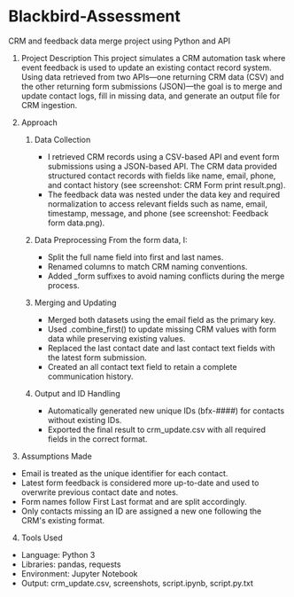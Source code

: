 # Blackbird-Assessment
CRM and feedback data merge project using Python and API

1. Project Description
This project simulates a CRM automation task where event feedback is used to update an existing contact record system. Using data retrieved from two APIs—one returning CRM data (CSV) and the other returning form submissions (JSON)—the goal is to merge and update contact logs, fill in missing data, and generate an output file for CRM ingestion.

2. Approach
    1) Data Collection
        - I retrieved CRM records using a CSV-based API and event form submissions using a JSON-based API. The CRM data provided structured contact records with fields like name, email, phone, and contact history (see screenshot: CRM Form print result.png).
        - The feedback data was nested under the data key and required normalization to access relevant fields such as name, email, timestamp, message, and phone (see screenshot: Feedback form data.png).

    2) Data Preprocessing
        From the form data, I:
        - Split the full name field into first and last names.
        - Renamed columns to match CRM naming conventions.
        - Added _form suffixes to avoid naming conflicts during the merge process.

    3) Merging and Updating
        - Merged both datasets using the email field as the primary key.
        - Used .combine_first() to update missing CRM values with form data while preserving existing values.
        - Replaced the last contact date and last contact text fields with the latest form submission.
        - Created an all contact text field to retain a complete communication history.

    4) Output and ID Handling
        - Automatically generated new unique IDs (bfx-####) for contacts without existing IDs.
        - Exported the final result to crm_update.csv with all required fields in the correct format.

3. Assumptions Made
- Email is treated as the unique identifier for each contact.
- Latest form feedback is considered more up-to-date and used to overwrite previous contact date and notes.
- Form names follow First Last format and are split accordingly.
- Only contacts missing an ID are assigned a new one following the CRM's existing format.

4. Tools Used
- Language: Python 3
- Libraries: pandas, requests
- Environment: Jupyter Notebook
- Output: crm_update.csv, screenshots, script.ipynb, script.py.txt
